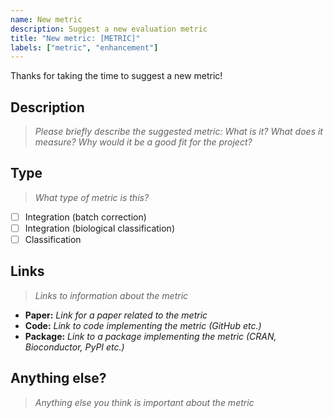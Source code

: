 ```yaml
---
name: New metric
description: Suggest a new evaluation metric
title: "New metric: [METRIC]"
labels: ["metric", "enhancement"]
---
```


Thanks for taking the time to suggest a new metric!

## Description

> _Please briefly describe the suggested metric: What is it? What does it measure? Why would it be a good fit for the project?_

## Type

> _What type of metric is this?_

- [ ] Integration (batch correction)
- [ ] Integration (biological classification)
- [ ] Classification

## Links

> _Links to information about the metric_

- **Paper:** _Link for a paper related to the metric_
- **Code:** _Link to code implementing the metric (GitHub etc.)_
- **Package:** _Link to a package implementing the metric (CRAN, Bioconductor, PyPI etc.)_

## Anything else?

> _Anything else you think is important about the metric_
